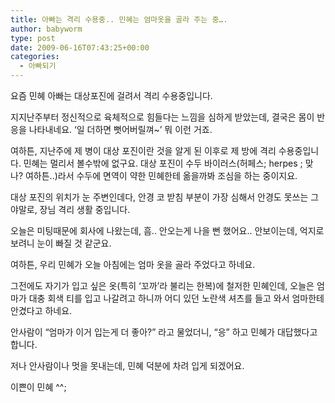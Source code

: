 ```yaml
---
title: 아빠는 격리 수용중.. 민혜는 엄마옷을 골라 주는 중….
author: babyworm
type: post
date: 2009-06-16T07:43:25+00:00
categories:
  - 아빠되기
---
```

요즘 민혜 아빠는 대상포진에 걸려서 격리 수용중입니다. 

지지난주부터 정신적으로 육체적으로 힘들다는 느낌을 심하게 받았는데, 결국은 몸이 반응을 나타내네요. ‘일 더하면 뻣어버릴껴~’ 뭐 이런 거죠.

여하튼, 지난주에 제 병이 대상 포진이란 것을 알게 된 이후로 제 방에 격리 수용중입니다. 민혜는 멀리서 볼수밖에 없구요. 대상 포진이 수두 바이러스(허페스; herpes ; 맞나? 여하튼..)라서 수두에 면역이 약한 민혜한테 옮을까봐 조심을 하는 중이지요.

대상 포진의 위치가 눈 주변인데다, 안경 코 받침 부분이 가장 심해서 안경도 못쓰는 그야말로, 장님 격리 생활 중입니다. 

오늘은 미팅때문에 회사에 나왔는데, 흠.. 안오는게 나을 뻔 했어요.. 안보이는데, 억지로 보려니 눈이 빠질 것 같군요.  

여하튼, 우리 민혜가 오늘 아침에는 엄마 옷을 골라 주었다고 하네요.

그전에도 자기가 입고 싶은 옷(특히 ‘꼬까’라 불리는 한복)에 철저한 민혜인데, 오늘은 엄마가 대충 회색 티를 입고 나갈려고 하니까 어디 있던 노란색 셔츠를 들고 와서 엄마한테 안겼다고 하네요.

안사람이 “엄마가 이거 입는게 더 좋아?” 라고 물었더니, “응” 하고 민혜가 대답했다고 합니다. 

저나 안사람이나 멋을 못내는데, 민혜 덕분에 차려 입게 되겠어요. 

이쁜이 민혜 ^^;

